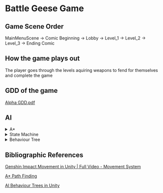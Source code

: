 # Battle Geese Game
## Game Scene Order
MainMenuScene -> Comic Beginning -> Lobby -> Level_1 -> Level_2 -> Level_3 -> Ending Comic

## How the game plays out
The player goes through the levels aquiring weapons to fend for themselves and complete the game
## GDD of the game
[Alpha GDD.pdf](https://github.com/user-attachments/files/18069203/Alpha.GDD.pdf)

## AI
<details>
  <summary>A*</summary>
  
# A\* Path Finding
```
🚩⬛⬛⬛⬜⬜🟥
⬜⬜🟥🟥⬛⬜🟥
⬜⬜⬜🟥⬜⬛🏁
🟥🟥⬜⬜⬜🟥🟥
```
Project done by [Francisco Oliveira](https://github.com/FranciscoOliveira7).

In this project I created a pathfinding system for the Battle Geese game.
Since the game has no height changes applied to it and it's using a free movement system, I made a 2 dimensional, matrix shaped grid for a pathfinding system.

# :open_file_folder: Scripts
```
📂pathfinding/
└📄Unit.cs
└📄PathFinding.cs
└📄PathGrid.cs
└📄Heap.cs
└📄PathNode.cs
└📄Line.cs
└📄Path.cs
└📄PathRequestManager.cs
```

# :wrench: In-Game Structure
Enemy object:
- `Unit.cs`
A* grid object:
- `PathGrid.cs`
- `PathFinding.cs`
- `PathRequestManager.cs`

# :gear: Functionality
## Path Node
The pathfinding grid is a matrix of nodes that contains:
- If it's walkable
- World position
- G, H and F costs
- Their parent
- x and y coords from the grid
## Path Grid
Assignable values:
- `unwalkableMask`
- `gridWorldSize`: x & y size *(in units)* of the grid
- `nodeRadius`
- `unwalkablePadding`: used to make sure enemies don't get stuck by walking in the corners of the obstacles

Sets the grid x and y count to by dividing the world size by the node diameter.
```cs
void Start() {...}
```
First it creates a matrix of `PathNode` with the x and y count defined on `Start()`.
Does a `unwalkableMask` sphere collision check with `nodeRadius` + `unwalkablePadding` radius on each world position and creates a `PathNode` with the unwalkable flag if it collides.
The grid is generated a __single time__ after the rooms are generated and does not update.
```cs
void CreateGrid() {...}
```
## Unit
- `minPathUpdateTime`
Assignable values:
- `target`
- `speed`
- `turnDst`
- `turnSpeed`

Coroutine
> 1. Waits `minPathUpdateTime` seconds
> 2. Sends a path request to `PathRequestManager`
> 3. `PathRequestManager` further calls `PathFinding` in a seperate cpu thread to improve performance
> 4. `PathFinding` returns a callback with `pathFound` success flag and a `Path`
> 3. Follows the new received path

</details>












<details>
  <summary>State Machine</summary>
  
# State Machine Overview

Project made by [Gonçalo Moreira](https://github.com/Omachine).

  For this project the use of the State machine was made to make debugging easier, improve readability and for it's reusable logic.
  Can be used in traps where they worked in a sequence of states or change depending on the enviroment.

# :open_file_folder: Scripts
```
📂StateMahine/
└📄BeartrapBaseState.cs
└📄IState.cs
└📄StateMachine.cs
📂Beartrap/
└📄BeartrapStateMachine.cs
└📄Beartrap.cs
```

## Working of the State Machine

The state machine consists of the following components:
- `StateMachine`: The core component that manages the current state and handles state transitions.
- `IState`: An interface that defines the methods each state must implement.
- `BaseState`: An abstract class that implements the `IState` interface and provides a base for specific states.

### StateMachine.cs

This script manages the state transitions and the current state of the object. It contains methods to:
- **initialize the state machine**
- **handle input**
- **update the state**
- **change the state**

### IState.cs

This interface defines the methods that each state must implement:
- **Enter**: Called when the state is entered.
- **Exit**: Called when the state is exited.
- **Update**: Called every frame to update the state.
- **PhysicsUpdate**: Called every physics update.
- **HandleInput**: Handles input for the state.

### BaseState.cs

This abstract class provides a base implementation for the `IState` interface. It contains a reference to the state machine and provides a constructor to initialize it.

## Example: Beartrap

The beartrap is an example of an object that uses the state machine to manage its states. The beartrap can be in one of two states: active or inactive. The state machine handles the transitions between these states and the behavior of the beartrap in each state.

### Beartrap.cs

This script represents the beartrap object in the game. It contains the following key elements:
- `BeartrapStateMachine`: Manages the states of the beartrap.
- `OnCollision`: Event triggered when another collider stays within the beartrap's collider.
- `BoxCollider`: The collider component of the beartrap.
- `CooldowndTime`: The cooldown time before the beartrap can be reactivated.
- `Damage`: The damage dealt by the beartrap.
- `sprites`: Array of sprites representing the beartrap in different states.
- `spriteRenderer`: The sprite renderer component of the beartrap.

```cs
void Start(){...}
```
Initiates the first state for this object wich in this case is going to be the ActiveState
```cs
void Update()
{
    BeartrapStateMachine.Update();
}
```
This will run the state machine update

### BeartrapStateMachine.cs

This script manages the state transitions of the beartrap. It contains:
- **Beartrap**: Reference to the beartrap object.
- **ActiveState**: The active state of the beartrap.
- **InactiveState**: The inactive state of the beartrap.

```cs
 public BeartrapStateMachine(Beartrap beartrap){...}
```
The constructor will reference the main script and instantiate each state of the object

### BeartrapBaseState.cs

This abstract class defines the base state for the beartrap. It implements the `IState` interface and provides a constructor for the state machine.


### BeartrapActiveState.cs

This script defines the behavior of the beartrap when it is active. Key methods include:
- **Enter**: Sets up the state, including subscribing to the `OnCollision` event and setting the sprite.
- **OnCollisionEnter**: Handles collisions, dealing damage to `IDamageable` objects and transitioning to the inactive state.
```cs
stateMachine.ChangeState(stateMachine.InactiveState);
```
- **Exit**: Unsubscribes from the `OnCollision` event.

### BeartrapInactiveState.cs

This script defines the behavior of the beartrap when it is inactive. Key methods include:
- **Enter**: Sets up the state, including resetting the elapsed time and setting the sprite.
- **Update**: Checks if the cooldown time has elapsed and transitions to the active state if it has.
```cs
stateMachine.ChangeState(stateMachine.ActiveState);
```
</details>

<details>
  <summary>Behaviour Tree</summary>

  # Behaviour Tree

Project made by [José Ferreira](https://github.com/Berna-97).

The Behaviour Tree was made out of the necessity of having dynamic and interesting enemies. Enemies are similar, so they re-use the same behaviours, making this a more pratical method than a state machine.
It is made out of Nodes, which are selected in the Tree through Sequences and Selectors, and each enemy has its own Tree.

# :open_file_folder: Scripts
```
📂BehaviourTree/
└📄Node.cs
└📄Selector.cs
└📄Sequence.cs
└📄Tree.cs
///////////
└📄AppleBT.cs
└📄BrocolliBT.cs
└📄CarotBT.cs
└📄TaskCheckCollision.cs
└📄TaskAttack.cs
└📄TastGoToTarget.cs
└ ...
```

## The way it works

Each enemy has a Tree associated with it, with Sequences and Selectors, that coordinate Tasks.

### Tree

The Tree is the basis, it contains basic information that is to be shared by different tasks, like the enemy's position or health.
It starts with a root node, and then branches to composite/leaf nodes. The leaf nodes do the actions, like attacking and walking. The composite nodes are all that's between the leaves and the root, tasked with choosing the correct leaf to process.

  Tree.cs:
```
        protected Node _root;

        protected void Start()
        {
            _root = SetupTree();
        }

        private void Update()
        {
            if (_root != null)
            {
                _root.Evaluate();
            }
        }

        protected abstract Node SetupTree();
```

  AppleBT.cs (example of a behavior tree in practice)
```
    protected override Node SetupTree()
    {
        unit = GetComponent<Unit>();
        unit.target = GameObject.FindGameObjectWithTag("Player").transform;
        _animator = transform.Find("Sprite").GetComponent<Animator>();
        EnemyHealthComponent healthComponent = GetComponent<EnemyHealthComponent>();
        Flip = new EnemySpriteFlip(transform);

        Node root = new Selector(new List<Node>
        {
                new Sequence(new List<Node>
                {
                    new WaitTask(attackCooldown),
                    new Sequence(new List<Node>{
                        new TaskCheckDistance(unit, attackRange, CheckType.inside),
                        new CheckTargetInSight(unit),
                        new TaskCheckDistance(unit, 1.5f, CheckType.outside),
                        new DashAttackTask(unit, 0.5f, 1f, dashSpeed, _animator),
                    }),
                })
          //  ),
        });
        
        return root;
    }
```

### Sequence

Sequences perform tasks in order, with each one returning either "Success", "Failure", or "Running".
  - If "Failure" is returned, the entire sequence fails and skips the rest of the tasks.
  - If "Success" is returned, the for cicle continues, and the next task is processed.
  - If "Running" is returned, the task is processed again.
  - If every task succeds, the sequence returns "Success"

    Sequence.cs:
```
            for (int i = index; i < children.Count; i++)
            {
                switch (children[i].Evaluate())
                {
                    case NodeState.FAILURE:
                        index = 0;
                        state = NodeState.FAILURE;
                        return state;
                    case NodeState.SUCCESS:
                        continue;
                    case NodeState.RUNNING:
                        index = i;
                        return NodeState.RUNNING;
                        // anyChildIsRunning = true;
                    default:
                        state = NodeState.SUCCESS;
                        return state;
                }
            }
            index = 0;
            state = NodeState.SUCCESS;
            return state;
```
### Selector

Selectors are similar to Sequences, but with a few differences:
  - "Failure" does not stop the selector, it just goes to the next task.
  - "Success" stops the selector.
  - If all tasks fail, the selector returns "Failure".

  Selector.cs:
 ```
            for (int i = index; i < children.Count; i++)
            {
                switch (children[i].Evaluate())
                {
                    case NodeState.FAILURE:
                        continue;
                    case NodeState.SUCCESS:
                        index = 0;
                        state = NodeState.SUCCESS;
                        return state;
                    case NodeState.RUNNING:
                        state = NodeState.RUNNING;
                        return state;
                    default:
                        continue;
                }
            }
            index = 0;
            state = NodeState.FAILURE;
            return state;
```

### Node

Nodes are the building blocks of the tree. Tasks, selectors, sequences, and even the root are all nodes.
Nodes are attached in a child-parent fashion, for easy access.

  Node.cs:
```
    protected NodeState state;

    public Node parent;
    protected List<Node> children = new List<Node>();

    private Dictionary<string, object> _dataContext = new Dictionary<string, object>();

    public Node()
    {
        parent = null;
    }
    public Node(List<Node> children)
    {
        foreach (Node child in children)
            _Attach(child);
    }

    private void _Attach(Node node)
    {
        node.parent = this;
        children.Add(node);
    }

    public virtual NodeState Evaluate() => NodeState.FAILURE;
```

### Task

Tasks are the leaf nodes in this behaviour tree. They contain the logic to each action in the enemy, including walking, checking range, attacking adn dashing.


StartFollowingTargetTask.cs (example of a simple task):

```
public class StartFollowingTargetTask : Node
{
    private Transform _target;
    private Unit _unit;
    private Animator _animator;

    public StartFollowingTargetTask(Transform target, Unit unit, Animator animator)
    {
        _target = target;
        _unit = unit;
        _animator = animator;
    }

    public override NodeState Evaluate()
    {
        _animator.SetBool("isWalking", true);
        _unit.target = _target;
        _unit.isStopped = false;
        
        state = NodeState.SUCCESS;
        return state;
    }
}
```

</details>

## Bibliographic References

[Genshin Impact Movement in Unity | Full Video - Movement System](https://youtu.be/kluTqsSUyN0)

[A* Path Finding](https://www.youtube.com/watch?v=-L-WgKMFuhE&list=PLFt_AvWsXl0cq5Umv3pMC9SPnKjfp9eGW&index=1)

[AI Behaviour Trees in Unity](https://www.youtube.com/watch?v=aR6wt5BlE-E)
